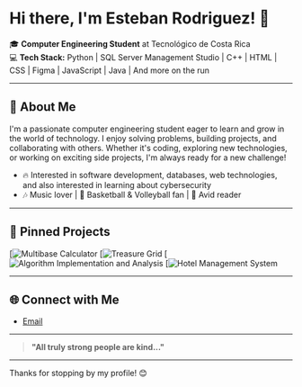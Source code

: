 # Hi there, I'm Esteban Rodriguez! 👋

🎓 **Computer Engineering Student** at Tecnológico de Costa Rica  
💻 **Tech Stack:** Python | SQL Server Management Studio | C++ | HTML | CSS | Figma | JavaScript | Java | And more on the run

---

## 🚀 About Me

I'm a passionate computer engineering student eager to learn and grow in the world of technology. I enjoy solving problems, building projects, and collaborating with others. Whether it's coding, exploring new technologies, or working on exciting side projects, I'm always ready for a new challenge!

- 🔥 Interested in software development, databases, web technologies, and also interested in learning about cybersecurity
- 🎶 Music lover | 🏀 Basketball & Volleyball fan | 📖 Avid reader

---

## 📌 Pinned Projects


[![Multibase Calculator](https://github.com/EstebanRodriguezV/Multibase-Calculator-.git)
[![Treasure Grid](https://github.com/EstebanRodriguezV/Treasure-Grid.git)
[![Algorithm Implementation and Analysis](https://github.com/EstebanRodriguezV/Algorithm-Implementation-and-Analysis.git)
[![Hotel Management System](https://github.com/EstebanRodriguezV/Hotel-Management-System.git)


---

## 🌐 Connect with Me

- [Email](mailto:earodriguezv22u@gmail.com)

---

> **"All truly strong people are kind..."**

---

Thanks for stopping by my profile! 😊
